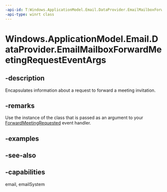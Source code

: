 ```yaml
---
-api-id: T:Windows.ApplicationModel.Email.DataProvider.EmailMailboxForwardMeetingRequestEventArgs
-api-type: winrt class
---
```


<!-- Class syntax.
public class EmailMailboxForwardMeetingRequestEventArgs : Windows.ApplicationModel.Email.DataProvider.IEmailMailboxForwardMeetingRequestEventArgs
-->

# Windows.ApplicationModel.Email.DataProvider.EmailMailboxForwardMeetingRequestEventArgs

## -description
Encapsulates information about a request to forward a meeting invitation.

## -remarks
Use the instance of the class that is passed as an argument to your [ForwardMeetingRequested](emaildataproviderconnection_forwardmeetingrequested.md) event handler.

## -examples

## -see-also

## -capabilities
email, emailSystem

